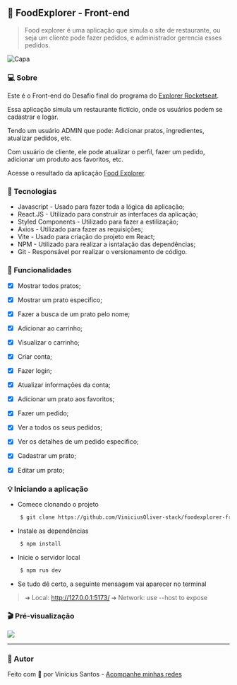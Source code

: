 ## :pizza: FoodExplorer - Front-end
> Food explorer é uma aplicação que simula o site de restaurante, ou seja um cliente pode fazer pedidos, e administrador gerencia esses pedidos.

![Capa](https://i.imgur.com/5SJvIpb.png)

### :computer: Sobre
Este é o Front-end do Desafio final do programa do [Explorer Rocketseat](https://www.rocketseat.com.br/explorer).

Essa aplicação simula um restaurante fictício, onde os usuários podem se cadastrar e logar.

Tendo um usuário ADMIN que pode: Adicionar pratos, ingredientes, atualizar pedidos, etc.

Com usuário de cliente, ele pode atualizar o perfil, fazer um pedido, adicionar um produto aos favoritos, etc.

Acesse o resultado da aplicação [Food Explorer](https://foodexplorer-frontend.vercel.app/).

### 🧪 Tecnologias
- Javascript - Usado para fazer toda a lógica da aplicação;
- React.JS - Utilizado para construir as interfaces da aplicação;
- Styled Components - Utilizado para fazer a estilização;
- Axios - Utilizado para fazer as requisições;
- Vite - Usado para criação do projeto em React;
- NPM - Utilizado para realizar a isntalação das dependências;
- Git - Responsável por realizar o versionamento de código.

### :hammer: Funcionalidades

- [x]   Mostrar todos pratos;
- [x]   Mostrar um prato especifico;
- [x]    Fazer a busca de um prato pelo nome;
- [x]  Adicionar ao carrinho;
- [x]   Visualizar o carrinho;
- [x]   Criar conta;
- [x]   Fazer login;
- [x]   Atualizar informações da conta;
- [x]   Adicionar um prato aos favoritos;
- [x]   Fazer um pedido;
- [x]   Ver a todos os seus pedidos;
- [x]   Ver os detalhes de um pedido especifico;
- [x]   Cadastrar um prato;
- [x]   Editar um prato;



### :bulb: Iniciando a aplicação
- Comece clonando o projeto
```bash
	$ git clone https://github.com/ViniciusOliver-stack/foodexplorer-frontend.git
```
- Instale as dependências
```bash
	$ npm install
```
- Inicie o servidor local
```bash
	$ npm run dev
```
- Se tudo dê certo, a seguinte mensagem vai aparecer no terminal
> ➜  Local:   http://127.0.0.1:5173/
  ➜  Network: use --host to expose

### :clapper: Pré-visualização

<img src="https://i.imgur.com/DvDTsgg.png"/>

---
### :bust_in_silhouette: Autor
Feito com :purple_heart: por Vinicius Santos -  [Acompanhe minhas redes](https://linktree-vinicius-santos.vercel.app/)

